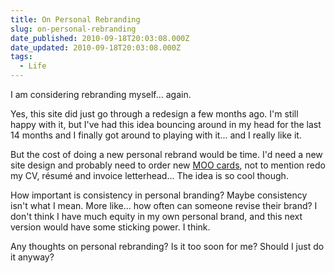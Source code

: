 ```yaml
---
title: On Personal Rebranding
slug: on-personal-rebranding
date_published: 2010-09-18T20:03:08.000Z
date_updated: 2010-09-18T20:03:08.000Z
tags:
  - Life
---
```


I am considering rebranding myself... again.

Yes, this site did just go through a redesign a few months ago. I'm still happy with it, but I've had this idea bouncing around in my head for the last 14 months and I finally got around to playing with it... and I really like it.

But the cost of doing a new personal rebrand would be time. I'd need a new site design and probably need to order new [MOO cards](http://moo.com), not to mention redo my CV, résumé and invoice letterhead... The idea is so cool though.

How important is consistency in personal branding? Maybe consistency isn't what I mean. More like... how often can someone revise their brand? I don't think I have much equity in my own personal brand, and this next version would have some sticking power. I think.

Any thoughts on personal rebranding? Is it too soon for me? Should I just do it anyway?
